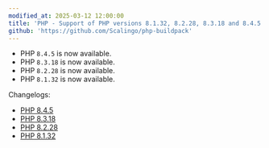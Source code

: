 ```yaml
---
modified_at: 2025-03-12 12:00:00
title: 'PHP - Support of PHP versions 8.1.32, 8.2.28, 8.3.18 and 8.4.5'
github: 'https://github.com/Scalingo/php-buildpack'
---
```


- PHP `8.4.5` is now available.
- PHP `8.3.18` is now available.
- PHP `8.2.28` is now available.
- PHP `8.1.32` is now available.

Changelogs:
- [PHP 8.4.5](https://www.php.net/ChangeLog-8.php#8.4.5)
- [PHP 8.3.18](https://www.php.net/ChangeLog-8.php#8.3.18)
- [PHP 8.2.28](https://www.php.net/ChangeLog-8.php#8.2.28)
- [PHP 8.1.32](https://www.php.net/ChangeLog-8.php#8.1.32)
